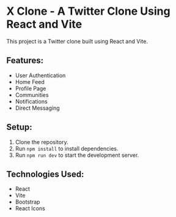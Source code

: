 # X Clone - A Twitter Clone Using React and Vite

This project is a Twitter clone built using React and Vite.

## Features:
- User Authentication
- Home Feed
- Profile Page
- Communities
- Notifications
- Direct Messaging

## Setup:
1. Clone the repository.
2. Run `npm install` to install dependencies.
3. Run `npm run dev` to start the development server.

## Technologies Used:
- React
- Vite
- Bootstrap
- React Icons
